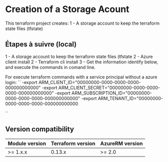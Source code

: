 # Creation of a Storage Acount

This terraform project creates:
1 - A storage account to keep the terraform state files (tfstate)

## Étapes à suivre (local)

1 - A storage account to keep the terraform state files (tfstate
2 - Azure client install
2 - Terraform cli install
3 - Get the information identify below, and execute the commands in comand line.

For execute terraform commands with a service principal without a azure login:
``
-export ARM_CLIENT_ID="00000000-0000-0000-0000-000000000000"
-export ARM_CLIENT_SECRET="00000000-0000-0000-0000-000000000000"
-export ARM_SUBSCRIPTION_ID="00000000-0000-0000-0000-000000000000"
-export ARM_TENANT_ID="00000000-0000-0000-0000-000000000000

``

## Version compatibility

| Module version | Terraform version | AzureRM version |
| -------------- | ----------------- | --------------- |
| >= 1.x.x       | 0.13.x            | >= 2.0          |
